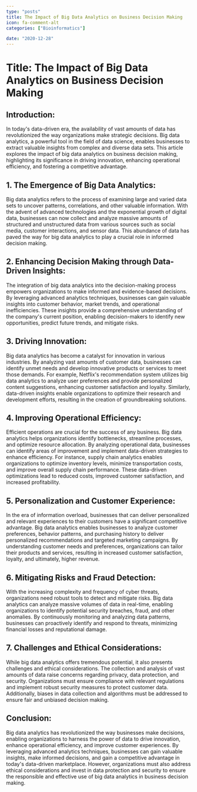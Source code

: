 ```yaml
---
type: "posts"
title: The Impact of Big Data Analytics on Business Decision Making
icon: fa-comment-alt
categories: ["Bioinformatics"]

date: "2020-12-28"
---
```




# Title: The Impact of Big Data Analytics on Business Decision Making

## Introduction:
In today's data-driven era, the availability of vast amounts of data has revolutionized the way organizations make strategic decisions. Big data analytics, a powerful tool in the field of data science, enables businesses to extract valuable insights from complex and diverse data sets. This article explores the impact of big data analytics on business decision making, highlighting its significance in driving innovation, enhancing operational efficiency, and fostering a competitive advantage.

## 1. The Emergence of Big Data Analytics:
Big data analytics refers to the process of examining large and varied data sets to uncover patterns, correlations, and other valuable information. With the advent of advanced technologies and the exponential growth of digital data, businesses can now collect and analyze massive amounts of structured and unstructured data from various sources such as social media, customer interactions, and sensor data. This abundance of data has paved the way for big data analytics to play a crucial role in informed decision making.

## 2. Enhancing Decision Making through Data-Driven Insights:
The integration of big data analytics into the decision-making process empowers organizations to make informed and evidence-based decisions. By leveraging advanced analytics techniques, businesses can gain valuable insights into customer behavior, market trends, and operational inefficiencies. These insights provide a comprehensive understanding of the company's current position, enabling decision-makers to identify new opportunities, predict future trends, and mitigate risks.

## 3. Driving Innovation:
Big data analytics has become a catalyst for innovation in various industries. By analyzing vast amounts of customer data, businesses can identify unmet needs and develop innovative products or services to meet those demands. For example, Netflix's recommendation system utilizes big data analytics to analyze user preferences and provide personalized content suggestions, enhancing customer satisfaction and loyalty. Similarly, data-driven insights enable organizations to optimize their research and development efforts, resulting in the creation of groundbreaking solutions.

## 4. Improving Operational Efficiency:
Efficient operations are crucial for the success of any business. Big data analytics helps organizations identify bottlenecks, streamline processes, and optimize resource allocation. By analyzing operational data, businesses can identify areas of improvement and implement data-driven strategies to enhance efficiency. For instance, supply chain analytics enables organizations to optimize inventory levels, minimize transportation costs, and improve overall supply chain performance. These data-driven optimizations lead to reduced costs, improved customer satisfaction, and increased profitability.

## 5. Personalization and Customer Experience:
In the era of information overload, businesses that can deliver personalized and relevant experiences to their customers have a significant competitive advantage. Big data analytics enables businesses to analyze customer preferences, behavior patterns, and purchasing history to deliver personalized recommendations and targeted marketing campaigns. By understanding customer needs and preferences, organizations can tailor their products and services, resulting in increased customer satisfaction, loyalty, and ultimately, higher revenue.

## 6. Mitigating Risks and Fraud Detection:
With the increasing complexity and frequency of cyber threats, organizations need robust tools to detect and mitigate risks. Big data analytics can analyze massive volumes of data in real-time, enabling organizations to identify potential security breaches, fraud, and other anomalies. By continuously monitoring and analyzing data patterns, businesses can proactively identify and respond to threats, minimizing financial losses and reputational damage.

## 7. Challenges and Ethical Considerations:
While big data analytics offers tremendous potential, it also presents challenges and ethical considerations. The collection and analysis of vast amounts of data raise concerns regarding privacy, data protection, and security. Organizations must ensure compliance with relevant regulations and implement robust security measures to protect customer data. Additionally, biases in data collection and algorithms must be addressed to ensure fair and unbiased decision making.

## Conclusion:
Big data analytics has revolutionized the way businesses make decisions, enabling organizations to harness the power of data to drive innovation, enhance operational efficiency, and improve customer experiences. By leveraging advanced analytics techniques, businesses can gain valuable insights, make informed decisions, and gain a competitive advantage in today's data-driven marketplace. However, organizations must also address ethical considerations and invest in data protection and security to ensure the responsible and effective use of big data analytics in business decision making.